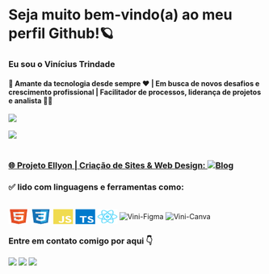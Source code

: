# Seja muito bem-vindo(a) ao meu perfil Github!🪐

### Eu sou o Vinícius Trindade

#### 🌱 Amante da tecnologia desde sempre ❤ | Em busca de novos desafios e crescimento profissional | Facilitador de processos, liderança de projetos e analista 🚀✨

 <div>
   <a href="https://github.com/vinitworks">

   <img height="180em" src="https://github-readme-stats.vercel.app/api?username=vinitworks&show_icons=true&theme=tokyonight&include_all_commits=true&count_private=true"/> <br/>
   
   <img height="180em" src="https://github-readme-stats.vercel.app/api/top-langs/?username=vinitworks&layout=compact&langs_count=6&theme=tokyonight"/>
</div><br/>

### 🌐 Projeto Ellyon | Criação de Sites & Web Design:  [![Blog](https://img.shields.io/website-up-down-green-red/http/monip.org.svg)](https://www.ellyon.com.br)

### ✅ lido com linguagens e ferramentas como:

<div style="display: inline_block"><br>
  <img align="center" alt="Vini-HTML" height="30" width="40" src="https://raw.githubusercontent.com/devicons/devicon/master/icons/html5/html5-original.svg">
  <img align="center" alt="Vini-CSS" height="30" width="40" src="https://raw.githubusercontent.com/devicons/devicon/master/icons/css3/css3-original.svg">
  <img align="center" alt="Vini-Js" height="30" width="40" src="https://raw.githubusercontent.com/devicons/devicon/master/icons/javascript/javascript-plain.svg">
  <img align="center" alt="Vini-Ts" height="30" width="40" src="https://raw.githubusercontent.com/devicons/devicon/master/icons/typescript/typescript-plain.svg">
  <img align="center" alt="Vini-React" height="30" width="40" 
src="https://raw.githubusercontent.com/devicons/devicon/master/icons/react/react-original.svg">
  <img align="center" alt="Vini-Figma" height="30" width="40" 
src="https://cdn.jsdelivr.net/gh/devicons/devicon/icons/figma/figma-original.svg" />        
  <img align="center" alt="Vini-Canva" height="30" width="40" 
src="https://cdn.jsdelivr.net/gh/devicons/devicon/icons/canva/canva-original.svg" />
</div>
 
  ### Entre em contato comigo por aqui 👇

<div> 
  <a href="https://www.instagram.com/vinicius_mtrindade/" target="_blank"><img src="https://img.shields.io/badge/-Instagram-%23E4405F?style=for-the-badge&logo=instagram&logoColor=white" target="_blank"></a>
  <a href = "mailto:viniciustrindade1909@gmail.com"><img src="https://img.shields.io/badge/-Gmail-%23333?style=for-the-badge&logo=gmail&logoColor=white" target="_blank"></a>
  <a href="https://www.linkedin.com/in/vinicius-martins-trindade-/" target="_blank"><img src="https://img.shields.io/badge/-LinkedIn-%230077B5?style=for-the-badge&logo=linkedin&logoColor=white" target="_blank"></a>               
</div>
